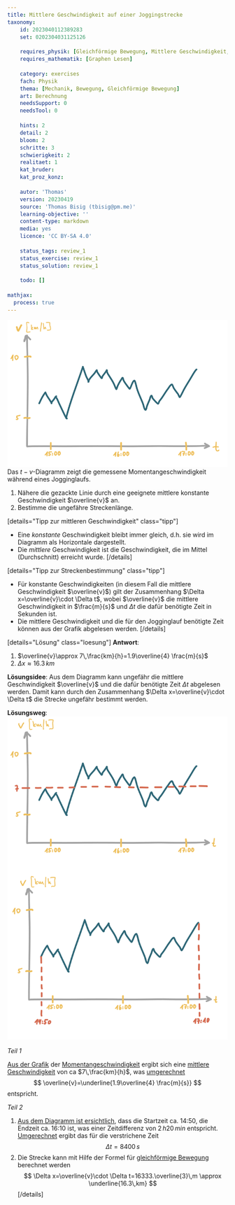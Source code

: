 ```yaml
---
title: Mittlere Geschwindigkeit auf einer Joggingstrecke
taxonomy:
	id: 2023040112389283
	set: 0202304031125126

	requires_physik: [Gleichförmige Bewegung, Mittlere Geschwindigkeit, Momentangeschwindigkeit, SI-Einheit]
	requires_mathematik: [Graphen Lesen]

	category: exercises
	fach: Physik
	thema: [Mechanik, Bewegung, Gleichförmige Bewegung]
	art: Berechnung
	needsSupport: 0
	needsTool: 0

	hints: 2
	detail: 2
	bloom: 2
	schritte: 3
	schwierigkeit: 2
	realitaet: 1
	kat_bruder:
	kat_proz_konz: 

	autor: 'Thomas'
	version: 20230419
	source: 'Thomas Bisig (tbisig@pm.me)'
	learning-objective: ''
	content-type: markdown
	media: yes
	licence: 'CC BY-SA 4.0'

	status_tags: review_1
	status_exercise: review_1
	status_solution: review_1

	todo: []

mathjax:
  process: true
---
```

![Graph der Geschwindigkeit auf einer Joggingstrecke](exercise-6-1.svg?class=img_exercise) Das $t-v$-Diagramm zeigt die gemessene Momentangeschwindigkeit während eines Jogginglaufs.
1. Nähere die gezackte Linie durch eine geeignete mittlere konstante Geschwindigkeit $\overline{v}$ an.
2. Bestimme die ungefähre Streckenlänge.

[details="Tipp zur mittleren Geschwindigkeit" class="tipp"]
- Eine _konstante_ Geschwindigkeit bleibt immer gleich, d.h. sie wird im Diagramm als Horizontale dargestellt.
- Die _mittlere_ Geschwindigkeit ist die Geschwindigkeit, die im Mittel (Durchschnitt) erreicht wurde.
[/details]

[details="Tipp zur Streckenbestimmung" class="tipp"]
- Für konstante Geschwindigkeiten (in diesem Fall die mittlere Geschwindigkeit $\overline{v}$) gilt der Zusammenhang $\Delta x=\overline{v}\cdot \Delta t$, wobei $\overline{v}$ die mittlere Geschwindigkeit in $\frac{m}{s}$ und $\Delta t$ die dafür benötigte Zeit in Sekunden ist.
-  Die mittlere Geschwindigkeit und die für den Jogginglauf benötigte Zeit können aus der Grafik abgelesen werden.
[/details]

[details="Lösung" class="loesung"]
**Antwort**:
1. $\overline{v}\approx 7\,\frac{km}{h}=1.9\overline{4} \frac{m}{s}$
2. $\Delta x \approx 16.3\,km$

**Lösungsidee**: Aus dem Diagramm kann ungefähr die mittlere Geschwindigkeit $\overline{v}$ und die dafür benötigte Zeit $\Delta t$ abgelesen werden. Damit kann durch den Zusammenhang $\Delta x=\overline{v}\cdot \Delta t$ die Strecke ungefähr bestimmt werden.

**Lösungsweg**:
![Graph der Geschwindigkeit auf einer Joggingstrecke](exercise-6-2.svg?class=img_exercise)

_Teil 1_

[Aus der Grafik](../../../../../konzepte/konzept-1) der [Momentangeschwindigkeit](../../../../../konzepte/konzept-1) ergibt sich eine [mittlere Geschwindigkeit](../../../../../konzepte/konzept-1) von ca $7\,\frac{km}{h}$, was [umgerechnet](../../../../../konzepte/konzept-1)
$$
\overline{v}=\underline{1.9\overline{4} \frac{m}{s}}
$$
entspricht.

_Teil 2_

1. [Aus dem Diagramm ist ersichtlich](../), dass die Startzeit ca. 14:50, die Endzeit ca. 16:10 ist, was einer Zeitdifferenz von $2\,h 20\,min$ entspricht. [Umgerechnet](../) ergibt das für die verstrichene Zeit
$$
\Delta t=8400\,s
$$
2. Die Strecke kann mit Hilfe der Formel für [gleichförmige Bewegung ](../)berechnet werden 
$$
\Delta x=\overline{v}\cdot \Delta t=16333.\overline{3}\,m \approx \underline{16.3\,km}
$$
[/details]
